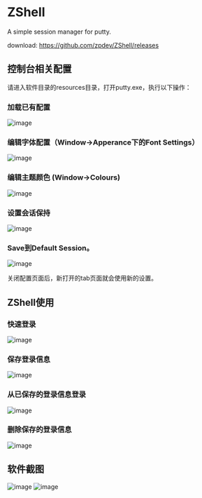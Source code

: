 # ZShell
A simple session manager for putty.

download: https://github.com/zpdev/ZShell/releases

## 控制台相关配置
请进入软件目录的resources目录，打开putty.exe，执行以下操作：
### 加载已有配置
![image](https://github.com/zpdev/ZShell/blob/master/resources/save.png)

### 编辑字体配置（Window->Apperance下的Font Settings）
![image](https://github.com/zpdev/ZShell/blob/master/resources/font.png)

### 编辑主题颜色 (Window->Colours)
![image](https://github.com/zpdev/ZShell/blob/master/resources/colours.png)

### 设置会话保持
![image](https://github.com/zpdev/ZShell/blob/master/resources/connect.png)

### Save到Default Session。
![image](https://github.com/zpdev/ZShell/blob/master/resources/save.png)

关闭配置页面后，新打开的tab页面就会使用新的设置。

## ZShell使用
### 快速登录
![image](https://github.com/zpdev/ZShell/blob/master/resources/quick_connect.png)

### 保存登录信息
![image](https://github.com/zpdev/ZShell/blob/master/resources/save_connect.png)

### 从已保存的登录信息登录
![image](https://github.com/zpdev/ZShell/blob/master/resources/save_to_connect.png)

### 删除保存的登录信息
![image](https://github.com/zpdev/ZShell/blob/master/resources/delete_connect.png)


## 软件截图
![image](https://github.com/zpdev/ZShell/blob/master/resources/snapshot.png)
![image](https://github.com/zpdev/ZShell/blob/master/resources/snapshot_2.png)
